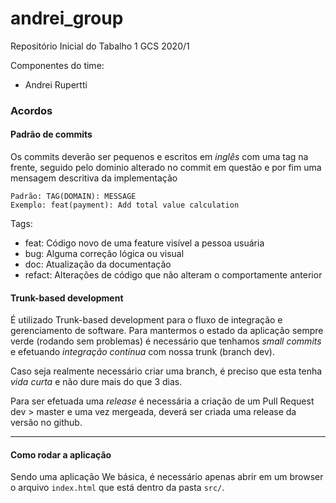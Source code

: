 # andrei_group

Repositório Inicial do Tabalho 1 GCS 2020/1

Componentes do time:

- Andrei Rupertti


### Acordos

#### Padrão de commits

Os commits deverão ser pequenos e escritos em *inglês* com uma tag na frente, seguido pelo dominio alterado no commit em questão e por fim uma mensagem descritiva da implementação

```
Padrão: TAG(DOMAIN): MESSAGE
Exemplo: feat(payment): Add total value calculation
```

Tags:
-   feat: Código novo de uma feature visível a pessoa usuária
-   bug: Alguma correção lógica ou visual
-   doc: Atualização da documentação
-   refact: Alterações de código que não alteram o comportamente anterior

#### Trunk-based development

É utilizado Trunk-based development para o fluxo de integração e gerenciamento de software. Para mantermos o estado da aplicação sempre verde (rodando sem problemas) é necessário que tenhamos *small commits* e efetuando *integração contínua* com nossa trunk (branch dev).

Caso seja realmente necessário criar uma branch, é preciso que esta tenha *vida curta* e não dure mais do que 3 dias.

Para ser efetuada uma *release* é necessária a criação de um Pull Request dev > master e uma vez mergeada, deverá ser criada uma release da versão no github.

 
---

#### Como rodar a aplicação

Sendo uma aplicação We básica, é necessário apenas abrir em um browser o arquivo `index.html` que está dentro da pasta `src/`.


